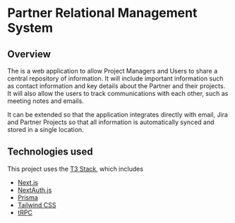 # Partner Relational Management System

## Overview

The is a web application to allow Project Managers and Users to share a central repository of information. It will include important information such as contact information and key details about the Partner and their projects. It will also allow the users to track communications with each other, such as meeting notes and emails.

It can be extended so that the application integrates directly with email, Jira and Partner Projects so that all information is automatically synced and stored in a single location.

## Technologies used

This project uses the [T3 Stack](https://create.t3.gg/), which includes

- [Next.js](https://nextjs.org)
- [NextAuth.js](https://next-auth.js.org)
- [Prisma](https://prisma.io)
- [Tailwind CSS](https://tailwindcss.com)
- [tRPC](https://trpc.io)